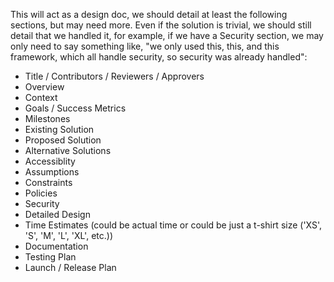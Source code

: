 This will act as a design doc, we should detail at least the following sections, but may need more. Even if the solution is trivial, we should still detail that we handled it, for example, if we have a Security section, we may only need to say something like, "we only used this, this, and this framework, which all handle security, so security was already handled":

- Title / Contributors / Reviewers / Approvers
- Overview
- Context
- Goals / Success Metrics
- Milestones
- Existing Solution
- Proposed Solution
- Alternative Solutions
- Accessiblity
- Assumptions
- Constraints
- Policies
- Security
- Detailed Design 
- Time Estimates (could be actual time or could be just a t-shirt size ('XS', 'S', 'M', 'L', 'XL', etc.))
- Documentation
- Testing Plan
- Launch / Release Plan
